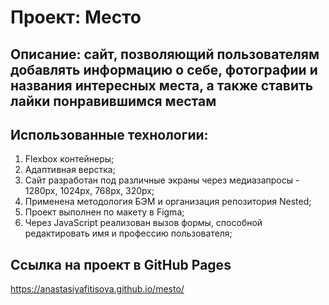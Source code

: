 # Проект: Место

## Описание: сайт, позволяющий пользователям добавлять информацию о себе, фотографии и названия интересных места, а также ставить лайки понравившимся местам

## Использованные технологии:
1. Flexbox контейнеры;
2. Адаптивная верстка;
3. Сайт разработан под различные экраны через медиазапросы - 1280px, 1024px, 768px, 320px;
4. Применена методология БЭМ и организация репозитория Nested;
5. Проект выполнен по макету в Figma;
6. Через JavaScript реализован вызов формы, способной редактировать имя и профессию пользователя;

## Ссылка на проект в GitHub Pages
https://anastasiyafitisova.github.io/mesto/
